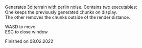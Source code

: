 Generates 3d terrain with perlin noise. Contains two executables:  
One keeps the previously generated chunks on display.  
The other removes the chunks outside of the render distance.  

WASD to move  
ESC to close window  

Finished on 08.02.2022